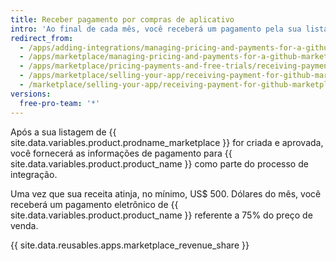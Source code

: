 ```yaml
---
title: Receber pagamento por compras de aplicativo
intro: 'Ao final de cada mês, você receberá um pagamento pela sua listagem em {{ site.data.variables.product.prodname_marketplace }}.'
redirect_from:
  - /apps/adding-integrations/managing-pricing-and-payments-for-a-github-marketplace-listing/receiving-payment-for-a-github-marketplace-listing/
  - /apps/marketplace/managing-pricing-and-payments-for-a-github-marketplace-listing/receiving-payment-for-a-github-marketplace-listing/
  - /apps/marketplace/pricing-payments-and-free-trials/receiving-payment-for-a-github-marketplace-listing/
  - /apps/marketplace/selling-your-app/receiving-payment-for-github-marketplace-listings/
  - /marketplace/selling-your-app/receiving-payment-for-github-marketplace-listings
versions:
  free-pro-team: '*'
---
```




Após a sua listagem de {{ site.data.variables.product.prodname_marketplace }} for criada e aprovada, você fornecerá as informações de pagamento para {{ site.data.variables.product.product_name }} como parte do processo de integração.

Uma vez que sua receita atinja, no mínimo, US$ 500. Dólares do mês, você receberá um pagamento eletrônico de {{ site.data.variables.product.product_name }} referente a 75% do preço de venda.

{{ site.data.reusables.apps.marketplace_revenue_share }}
